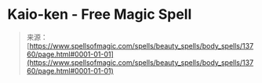 <!--yml
category: 未分类
date: 2024-06-12 18:52:18
-->

# Kaio-ken - Free Magic Spell

> 来源：[https://www.spellsofmagic.com/spells/beauty_spells/body_spells/13760/page.html#0001-01-01](https://www.spellsofmagic.com/spells/beauty_spells/body_spells/13760/page.html#0001-01-01)
